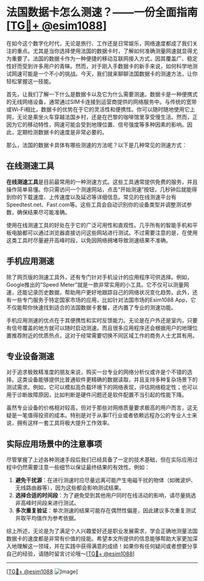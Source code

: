 # 法国数据卡怎么测速？——一份全面指南[[TG💪+ @esim1088](https://t.me/s/esim1088)]

在如今这个数字化时代，无论是旅行、工作还是日常娱乐，网络速度都成了我们关注的重点。尤其是当你选择使用法国的数据卡时，了解如何准确测量网速就显得尤为重要了。法国的数据卡作为一种便捷的移动互联网接入方式，因其覆盖广、稳定性好而受到许多用户的青睐。然而，对于刚入手数据卡的新手来说，如何科学地测试网速可能是一个不小的挑战。今天，我们就来聊聊法国数据卡的测速方法，让你轻松掌握这一技能。

首先，让我们了解一下什么是数据卡以及它为什么需要测速。数据卡是一种便携式的无线网络设备，通常通过SIM卡连接到运营商提供的网络服务中。与传统的宽带或Wi-Fi相比，数据卡的优势在于它的灵活性和便携性。你可以随时随地使用它上网，无论是乘坐火车穿越法国乡村，还是在巴黎的咖啡馆里享受慢生活。然而，正因为它的移动特性，网速可能会受到地理位置、信号强度等多种因素的影响。因此，定期检测数据卡的速度是非常必要的。

那么，法国的数据卡具体有哪些测速的方法呢？以下是几种常见的测速方式：

## 在线测速工具

**在线测速工具**是目前最常用的一种测速方式。这些工具通常提供免费的服务，并且操作简单易懂。你只需访问一个测速网站，点击“开始测速”按钮，几秒钟后就能得到你的下载速度、上传速度以及延迟等详细信息。常见的在线测速平台有Speedtest.net、Fast.com等。这些工具会自动识别你的设备类型并调整测试参数，确保结果尽可能准确。

使用在线测速工具的好处在于它的广泛可用性和直观性。几乎所有的智能手机和平板电脑都可以通过浏览器直接访问这些网站进行测试。不过需要注意的是，在使用这类工具时尽量避开高峰时段，以免因网络拥堵导致测速结果不准确。

## 手机应用测速

除了网页版的测速工具外，还有专门针对手机设计的应用程序可供选择。例如，Google推出的“Speed Meter”就是一款非常实用的小工具。它不仅可以测量网速，还能记录历史数据，帮助用户更好地跟踪自己的网络状况变化趋势。此外，还有一些专门服务于特定国家市场的应用，比如针对法国市场的Esim1088 App，它不仅能帮你快速找到适合的法国数据卡套餐，还内置了专业的测速功能。

手机应用测速的优点在于其便携性和实时反馈能力。无论是在户外还是室内，只要有信号覆盖的地方就可以随时启动测速。而且很多应用程序还会根据用户的地理位置推荐附近的优质热点，这对于经常需要切换不同区域工作的商务人士尤其有用。

## 专业设备测速

对于追求极致精准度的朋友来说，购买一台专业的网络分析仪或许是个不错的选择。这类设备能够提供比普通软件更精确的数据读取，并且支持多种复杂场景下的测试需求。例如，它可以模拟高负载环境下的网络表现，评估网络稳定性；也可以用于诊断故障原因，比如判断是硬件问题还是软件配置不当引起的性能下降。

虽然专业设备的价格相对较高，但对于那些对网络质量要求极高的用户而言，这无疑是一笔值得投资的成本。特别是对于从事IT行业或者依赖远程办公的专业人士来说，拥有这样一套工具将极大提升工作效率。

## 实际应用场景中的注意事项

尽管掌握了上述各种测速手段后我们已经具备了一定的技术基础，但在实际应用过程中仍然需要注意一些细节以保证最终结果的有效性。例如：

1. **避免干扰源**：在进行测速时应尽量远离可能产生电磁干扰的物体（如微波炉、无线路由器等），因为这些都会影响测试结果。
2. **选择合适的时间段**：为了避免受到其他用户同时在线活动的影响，请尽量挑选非高峰时间段来进行测试。
3. **多次重复验证**：单次测速的结果可能存在偶然性偏差，因此建议多次重复测试并取平均值作为参考依据。

综上所述，无论是为了满足个人兴趣爱好还是职业发展需求，学会正确地测量法国数据卡的速度都是非常有价值的技能。希望本文所提供的信息能够帮助大家更加深入地理解这一领域，并在实践中获得满意的成绩！如果你有任何疑问或者想要分享自己的经验，请随时留言讨论哦～[[TG💪+ @esim1088](https://t.me/s/esim1088)]

---

[[TG💪+ @esim1088](https://t.me/s/esim1088) ![Image](https://i.postimg.cc/4NQfJmqS/Snipaste-2025-05-13-00-14-12.png)]